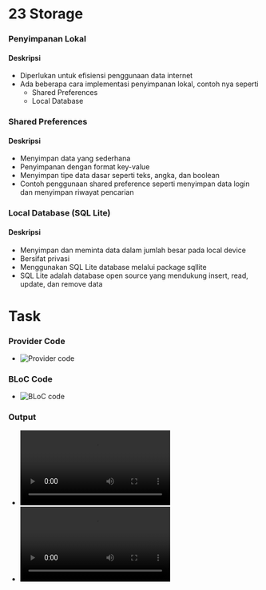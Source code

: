 # 23 Storage

### Penyimpanan Lokal
#### Deskripsi
* Diperlukan untuk efisiensi penggunaan data internet
* Ada beberapa cara implementasi penyimpanan lokal, contoh nya seperti
    - Shared Preferences
    - Local Database

### Shared Preferences
#### Deskripsi
* Menyimpan data yang sederhana
* Penyimpanan dengan format key-value
* Menyimpan tipe data dasar seperti teks, angka, dan boolean
* Contoh penggunaan shared preference seperti menyimpan data login dan menyimpan riwayat pencarian

### Local Database (SQL Lite)
#### Deskripsi
* Menyimpan dan meminta data dalam jumlah besar pada local device
* Bersifat privasi
* Menggunakan SQL Lite database melalui package sqllite
* SQL Lite adalah database open source yang mendukung insert, read, update, dan remove data

# Task

### Provider Code
* ![Provider code](https://user-images.githubusercontent.com/76719135/163140113-d2f45f25-7ac2-487f-8c1e-a63513ca44e1.PNG)

### BLoC Code
* ![BLoC code](https://user-images.githubusercontent.com/76719135/163140148-bce183fc-36fe-44b1-b25c-02da27027bed.PNG)

### Output
* ![Demo_provider](https://github.com/dhimas-pixel/Flutter_Stephanus-Dhimas-Hulio/blob/main/23_Storage/Screenshots/Provider.mp4)
* ![Demo_bloc](https://github.com/dhimas-pixel/Flutter_Stephanus-Dhimas-Hulio/blob/main/23_Storage/Screenshots/BLoC.mp4)
